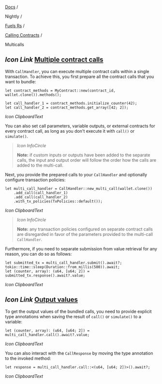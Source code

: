 [Docs](https://docs.fuel.network/) /

Nightly  /

[Fuels Rs](https://docs.fuel.network/docs/nightly/fuels-rs/) /

[Calling Contracts](https://docs.fuel.network/docs/nightly/fuels-rs/calling-contracts/) /

Multicalls

## _Icon Link_ [Multiple contract calls](https://docs.fuel.network/docs/nightly/fuels-rs/calling-contracts/multicalls/\#multiple-contract-calls)

With `CallHandler`, you can execute multiple contract calls within a single transaction. To achieve this, you first prepare all the contract calls that you want to bundle:

```fuel_Box fuel_Box-idXKMmm-css
let contract_methods = MyContract::new(contract_id, wallet.clone()).methods();

let call_handler_1 = contract_methods.initialize_counter(42);
let call_handler_2 = contract_methods.get_array([42; 2]);
```

_Icon ClipboardText_

You can also set call parameters, variable outputs, or external contracts for every contract call, as long as you don't execute it with `call()` or `simulate()`.

> _Icon InfoCircle_
>
> **Note:** if custom inputs or outputs have been added to the separate calls, the input and output order will follow the order how the calls are added to the multi-call.

Next, you provide the prepared calls to your `CallHandler` and optionally configure transaction policies:

```fuel_Box fuel_Box-idXKMmm-css
let multi_call_handler = CallHandler::new_multi_call(wallet.clone())
    .add_call(call_handler_1)
    .add_call(call_handler_2)
    .with_tx_policies(TxPolicies::default());
```

_Icon ClipboardText_

> _Icon InfoCircle_
>
> **Note:** any transaction policies configured on separate contract calls are disregarded in favor of the parameters provided to the multi-call `CallHandler`.

Furthermore, if you need to separate submission from value retrieval for any reason, you can do so as follows:

```fuel_Box fuel_Box-idXKMmm-css
let submitted_tx = multi_call_handler.submit().await?;
tokio::time::sleep(Duration::from_millis(500)).await;
let (counter, array): (u64, [u64; 2]) = submitted_tx.response().await?.value;
```

_Icon ClipboardText_

## _Icon Link_ [Output values](https://docs.fuel.network/docs/nightly/fuels-rs/calling-contracts/multicalls/\#output-values)

To get the output values of the bundled calls, you need to provide explicit type annotations when saving the result of `call()` or `simulate()` to a variable:

```fuel_Box fuel_Box-idXKMmm-css
let (counter, array): (u64, [u64; 2]) = multi_call_handler.call().await?.value;
```

_Icon ClipboardText_

You can also interact with the `CallResponse` by moving the type annotation to the invoked method:

```fuel_Box fuel_Box-idXKMmm-css
let response = multi_call_handler.call::<(u64, [u64; 2])>().await?;
```

_Icon ClipboardText_